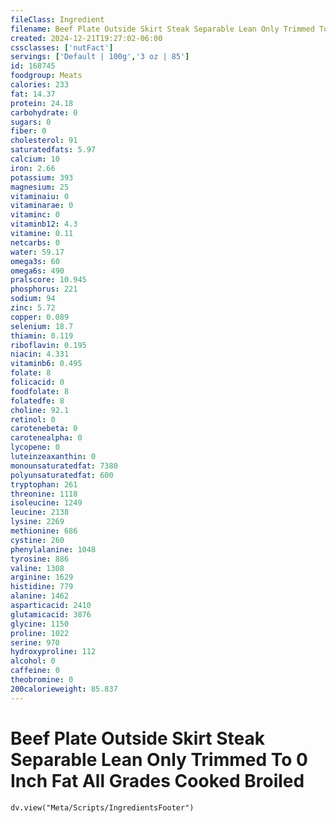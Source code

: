 ```yaml
---
fileClass: Ingredient
filename: Beef Plate Outside Skirt Steak Separable Lean Only Trimmed To 0 Inch Fat All Grades Cooked Broiled
created: 2024-12-21T19:27:02-06:00
cssclasses: ['nutFact']
servings: ['Default | 100g','3 oz | 85']
id: 168745
foodgroup: Meats
calories: 233
fat: 14.37
protein: 24.18
carbohydrate: 0
sugars: 0
fiber: 0
cholesterol: 91
saturatedfats: 5.97
calcium: 10
iron: 2.66
potassium: 393
magnesium: 25
vitaminaiu: 0
vitaminarae: 0
vitaminc: 0
vitaminb12: 4.3
vitamine: 0.11
netcarbs: 0
water: 59.17
omega3s: 60
omega6s: 490
pralscore: 10.945
phosphorus: 221
sodium: 94
zinc: 5.72
copper: 0.089
selenium: 18.7
thiamin: 0.119
riboflavin: 0.195
niacin: 4.331
vitaminb6: 0.495
folate: 8
folicacid: 0
foodfolate: 8
folatedfe: 8
choline: 92.1
retinol: 0
carotenebeta: 0
carotenealpha: 0
lycopene: 0
luteinzeaxanthin: 0
monounsaturatedfat: 7380
polyunsaturatedfat: 600
tryptophan: 261
threonine: 1118
isoleucine: 1249
leucine: 2138
lysine: 2269
methionine: 686
cystine: 260
phenylalanine: 1048
tyrosine: 886
valine: 1308
arginine: 1629
histidine: 779
alanine: 1462
asparticacid: 2410
glutamicacid: 3876
glycine: 1150
proline: 1022
serine: 970
hydroxyproline: 112
alcohol: 0
caffeine: 0
theobromine: 0
200calorieweight: 85.837
---
```


# Beef Plate Outside Skirt Steak Separable Lean Only Trimmed To 0 Inch Fat All Grades Cooked Broiled

```dataviewjs
dv.view("Meta/Scripts/IngredientsFooter")
```